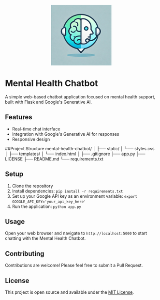 <p align="center">
  <img src="images/LOGO_mentalsupport.jpeg" alt="Mental Health Chatbot Logo" width="200"/>
</p>

# Mental Health Chatbot

A simple web-based chatbot application focused on mental health support, built with Flask and Google's Generative AI.

## Features

- Real-time chat interface
- Integration with Google's Generative AI for responses
- Responsive design

##Project Structure
mental-health-chatbot/
│
├── static/
│ └── styles.css
│
├── templates/
│ └── index.html
│
├── .gitignore
├── app.py
├── LICENSE
├── README.md
└── requirements.txt

## Setup

1. Clone the repository
2. Install dependencies: `pip install -r requirements.txt`
3. Set up your Google API key as an environment variable: `export GOOGLE_API_KEY='your_api_key_here'`
4. Run the application: `python app.py`

## Usage

Open your web browser and navigate to `http://localhost:5000` to start chatting with the Mental Health Chatbot.

## Contributing

Contributions are welcome! Please feel free to submit a Pull Request.

## License

This project is open source and available under the [MIT License](LICENSE).
